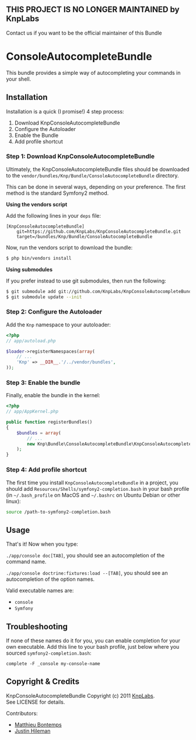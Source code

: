 THIS PROJECT IS NO LONGER MAINTAINED by KnpLabs
------------------------------------------------
Contact us if you want to be the official maintainer of this Bundle

# ConsoleAutocompleteBundle

This bundle provides a simple way of autocompleting your commands in your shell.

## Installation

Installation is a quick (I promise!) 4 step process:

1. Download KnpConsoleAutocompleteBundle
2. Configure the Autoloader
3. Enable the Bundle
4. Add profile shortcut

### Step 1: Download KnpConsoleAutocompleteBundle

Ultimately, the KnpConsoleAutocompleteBundle files should be downloaded to the
`vendor/bundles/Knp/Bundle/ConsoleAutocompleteBundle` directory.

This can be done in several ways, depending on your preference. The first
method is the standard Symfony2 method.

**Using the vendors script**

Add the following lines in your `deps` file:

```
[KnpConsoleAutocompleteBundle]
    git=https://github.com/KnpLabs/KnpConsoleAutocompleteBundle.git
    target=/bundles/Knp/Bundle/ConsoleAutocompleteBundle
```

Now, run the vendors script to download the bundle:

``` bash
$ php bin/vendors install
```

**Using submodules**

If you prefer instead to use git submodules, then run the following:

``` bash
$ git submodule add git://github.com/KnpLabs/KnpConsoleAutocompleteBundle.git vendor/bundles/Knp/Bundle/ConsoleAutocompleteBundle
$ git submodule update --init
```

### Step 2: Configure the Autoloader

Add the `Knp` namespace to your autoloader:

``` php
<?php
// app/autoload.php

$loader->registerNamespaces(array(
    // ...
    'Knp' => __DIR__.'/../vendor/bundles',
));
```

### Step 3: Enable the bundle

Finally, enable the bundle in the kernel:

``` php
<?php
// app/AppKernel.php

public function registerBundles()
{
    $bundles = array(
        // ...
        new Knp\Bundle\ConsoleAutocompleteBundle\KnpConsoleAutocompleteBundle(),
    );
}
```

### Step 4: Add profile shortcut

The first time you install `KnpConsoleAutocompleteBundle` in a project, you should add `Resources/Shells/symfony2-completion.bash` in your bash profile (in `~/.bash_profile` on MacOS and `~/.bashrc` on Ubuntu Debian or other linux):

``` bash
source /path-to-symfony2-completion.bash
```

## Usage

That's it! Now when you type:

`./app/console doc[TAB]`, you should see an autocompletion of the command name.

`./app/console doctrine:fixtures:load --[TAB]`, you should see an autocompletion of the option names.

Valid executable names are:

* `console`
* `Symfony`

## Troubleshooting

If none of these names do it for you, you can enable completion for your own executable. Add this line to your bash profile, just below where you sourced `symfony2-completion.bash`:

    complete -F _console my-console-name

## Copyright & Credits

KnpConsoleAutocompleteBundle Copyright (c) 2011 [KnpLabs](http://KnpLabs.com).  
See LICENSE for details.

Contributors:

* [Matthieu Bontemps](https://github.com/mbontemps)
* [Justin Hileman](https://github.com/bobthecow)